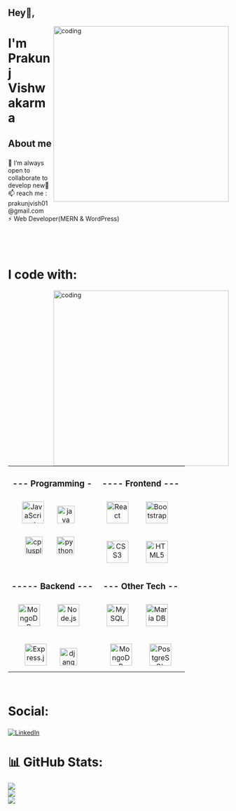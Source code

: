 <h2 align="left">Hey👋,</h2>
<img align="right" alt="coding" width="400" src="">

<h1 align="left">I'm Prakunj Vishwakarma</h1>
<!-- <h3 align="left">Passion To Contribute</h3> -->


<h2 align="left">About me</h2>

###

<p align="left">👯 I’m always open to collaborate to develop new👯<br>📫 reach me :  prakunjvish01@gmail.com<br>⚡ Web Developer(MERN & WordPress)</p>

###

<br> <br> 
# I code with:
<table><tr>
<!-- <img align="right" alt="coding" width="400" src="https://miro.medium.com/v2/resize:fit:1358/1*9m-WDdL_ji01bGbjEnutEw.gif"> -->
   <img align="right" alt="coding" width="400" src="https://i.pinimg.com/originals/e4/26/70/e426702edf874b181aced1e2fa5c6cde.gif">
<td valign="top" width="50%" >
  <h3 align="center">--- Programming -</h3>
<div align="center">  
<img style="margin: 10px" src="https://profilinator.rishav.dev/skills-assets/javascript-original.svg" alt="JavaScript" height="50" /> 
   <img width="12" />
<img src="https://cdn.jsdelivr.net/gh/devicons/devicon/icons/java/java-original.svg" height="40" alt="java logo" style="margin-right: 12px;" />
   <img width="12" />
  <br> <br>
<img src="https://cdn.jsdelivr.net/gh/devicons/devicon/icons/cplusplus/cplusplus-original.svg" height="40" alt="cplusplus logo" style="margin-right: 12px;" />
   <img width="12" />
<img src="https://cdn.jsdelivr.net/gh/devicons/devicon/icons/python/python-original.svg" height="40" alt="python logo" style="margin-right: 12px;" />
</div>

</td>
  
<td valign="top" width="50%">
  <h3 align="center">---- Frontend ---</h3>
   
<img width="12" />
<div align="center">  
<img style="margin: 10px" src="https://profilinator.rishav.dev/skills-assets/react-original-wordmark.svg" alt="React" height="50" />
   <img width="12" />
<img style="margin: 10px" src="https://profilinator.rishav.dev/skills-assets/bootstrap-plain.svg" alt="Bootstrap" height="50" /> 
   <img width="12" />
  <br> <br>
<img style="margin: 10px" src="https://profilinator.rishav.dev/skills-assets/css3-original-wordmark.svg" alt="CSS3" height="50" /> 
   <img width="12" />
<img style="margin: 10px" src="https://profilinator.rishav.dev/skills-assets/html5-original-wordmark.svg" alt="HTML5" height="50" /> 
   <img width="12" />
</div>
</td>
</tr>

<td valign="top" width="50%">
    <h3 align="center">----- Backend ---</h3>

  <img width="12" />
<div align="center">  
<img style="margin: 10px" src="https://profilinator.rishav.dev/skills-assets/mongodb-original-wordmark.svg" alt="MongoDB" height="50" />
<img width="12" />
<img style="margin: 10px" src="https://profilinator.rishav.dev/skills-assets/nodejs-original-wordmark.svg" alt="Node.js" height="50" />
<img width="12" />
<br> <br>
<img style="margin: 10px" src="https://profilinator.rishav.dev/skills-assets/express-original-wordmark.svg" alt="Express.js" height="50" />  
 <img width="12" />
<img src="https://cdn.jsdelivr.net/gh/devicons/devicon/icons/django/django-plain.svg" height="40" alt="django logo"  />
<img width="12" />

</td>
<td valign="top" width="50%">
<h3 align="center">--- Other Tech --</h3> 
  <img width="12" />
<div align="center">  
<img style="margin: 10px" src="https://profilinator.rishav.dev/skills-assets/mysql-original-wordmark.svg" alt="MySQL" height="50" /> 
   <img width="12" />
<img style="margin: 10px" src="https://profilinator.rishav.dev/skills-assets/mariadb.png" alt="Maria DB" height="50" />
   <img width="12" />
  <br> <br>
<img src="https://profilinator.rishav.dev/skills-assets/mongodb-original-wordmark.svg" alt="MongoDB" height="50" style="margin: 10px;" />
<img width="12" />
<img style="margin: 10px" src="https://profilinator.rishav.dev/skills-assets/postgresql-original-wordmark.svg" alt="PostgreSQL" height="50" /> 
<br>
</div>

</div>

</td></tr></table>  

<br>  

###
# Social:
###
[![LinkedIn](https://img.shields.io/badge/LinkedIn-%230077B5.svg?logo=linkedin&logoColor=white)](https://linkedin.com/in/Prakunjvishwakarma) 
<br> 
###
 
# 📊 GitHub Stats:
![](https://github-readme-stats.vercel.app/api?username=Prakunj01&theme=dark&hide_border=false&include_all_commits=false&count_private=false)<br/>
![](https://github-readme-streak-stats.herokuapp.com/?user=Prakunj01&theme=dark&hide_border=false)<br/>
![](https://github-readme-stats.vercel.app/api/top-langs/?username=Prakunj01&theme=dark&hide_border=false&include_all_commits=false&count_private=false&layout=compact)

###
